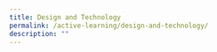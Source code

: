 ```yaml
---
title: Design and Technology
permalink: /active-learning/design-and-technology/
description: ""
---
```

